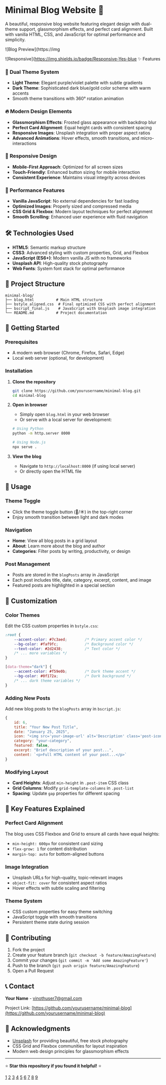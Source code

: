 # Minimal Blog Website 🌟

A beautiful, responsive blog website featuring elegant design with dual-theme support, glassmorphism effects, and perfect card alignment. Built with vanilla HTML, CSS, and JavaScript for optimal performance and simplicity.

![Blog Preview](https://img

 ![Responsive](https://img.shields.io/badge/Responsive-Yes-blue ✨ Features

### 🎨 **Dual Theme System**
- **Light Theme**: Elegant purple/violet palette with subtle gradients
- **Dark Theme**: Sophisticated dark blue/gold color scheme with warm accents
- Smooth theme transitions with 360° rotation animation

### 🔥 **Modern Design Elements**
- **Glassmorphism Effects**: Frosted glass appearance with backdrop blur
- **Perfect Card Alignment**: Equal height cards with consistent spacing
- **Responsive Images**: Unsplash integration with proper aspect ratios
- **Advanced Animations**: Hover effects, smooth transitions, and micro-interactions

### 📱 **Responsive Design**
- **Mobile-First Approach**: Optimized for all screen sizes
- **Touch-Friendly**: Enhanced button sizing for mobile interaction
- **Consistent Experience**: Maintains visual integrity across devices

### 🚀 **Performance Features**
- **Vanilla JavaScript**: No external dependencies for fast loading
- **Optimized Images**: Properly sized and compressed media
- **CSS Grid & Flexbox**: Modern layout techniques for perfect alignment
- **Smooth Scrolling**: Enhanced user experience with fluid navigation

## 🛠️ Technologies Used

- **HTML5**: Semantic markup structure
- **CSS3**: Advanced styling with custom properties, Grid, and Flexbox
- **JavaScript (ES6+)**: Modern vanilla JS with no frameworks
- **Unsplash API**: High-quality stock photography
- **Web Fonts**: System font stack for optimal performance

## 📁 Project Structure

```
minimal-blog/
├── blog.html          # Main HTML structure
├── bstyle_aligned.css  # Final optimized CSS with perfect alignment
├── bscript_final.js    # JavaScript with Unsplash image integration
└── README.md          # Project documentation
```

## 🚀 Getting Started

### Prerequisites
- A modern web browser (Chrome, Firefox, Safari, Edge)
- Local web server (optional, for development)

### Installation

1. **Clone the repository**
   ```bash
   git clone https://github.com/yourusername/minimal-blog.git
   cd minimal-blog
   ```

2. **Open in browser**
   - Simply open `blog.html` in your web browser
   - Or serve with a local server for development:
   ```bash
   # Using Python
   python -m http.server 8000
   
   # Using Node.js
   npx serve .
   ```

3. **View the blog**
   - Navigate to `http://localhost:8000` (if using local server)
   - Or directly open the HTML file

## 🎯 Usage

### Theme Toggle
- Click the theme toggle button (🌙/☀️) in the top-right corner
- Enjoy smooth transition between light and dark modes

### Navigation
- **Home**: View all blog posts in a grid layout
- **About**: Learn more about the blog and author
- **Categories**: Filter posts by writing, productivity, or design

### Post Management
- Posts are stored in the `blogPosts` array in JavaScript
- Each post includes title, date, category, excerpt, content, and image
- Featured posts are highlighted in a special section

## 🎨 Customization

### Color Themes
Edit the CSS custom properties in `bstyle.css`:

```css
:root {
    --accent-color: #7c3aed;        /* Primary accent color */
    --bg-color: #faf9fc;            /* Background color */
    --text-color: #2d2438;          /* Text color */
    /* ... more variables */
}

[data-theme="dark"] {
    --accent-color: #f59e0b;        /* Dark theme accent */
    --bg-color: #0f172a;            /* Dark background */
    /* ... dark theme variables */
}
```

### Adding New Posts
Add new blog posts to the `blogPosts` array in `bscript.js`:

```javascript
{
    id: 6,
    title: "Your New Post Title",
    date: "January 25, 2025",
    icon: "<img src='your-image-url' alt='Description' class='post-icon'>",
    category: "your-category",
    featured: false,
    excerpt: "Brief description of your post...",
    content: `<p>Full HTML content of your post...</p>`
}
```

### Modifying Layout
- **Card Heights**: Adjust `min-height` in `.post-item` CSS class
- **Grid Columns**: Modify `grid-template-columns` in `.post-list`
- **Spacing**: Update `gap` properties for different spacing

## 🌟 Key Features Explained

### Perfect Card Alignment
The blog uses CSS Flexbox and Grid to ensure all cards have equal heights:
- `min-height: 600px` for consistent card sizing
- `flex-grow: 1` for content distribution
- `margin-top: auto` for bottom-aligned buttons

### Image Integration
- Unsplash URLs for high-quality, topic-relevant images
- `object-fit: cover` for consistent aspect ratios
- Hover effects with subtle scaling and filtering

### Theme System
- CSS custom properties for easy theme switching
- JavaScript toggle with smooth transitions
- Persistent theme state during session

## 🤝 Contributing

1. Fork the project
2. Create your feature branch (`git checkout -b feature/AmazingFeature`)
3. Commit your changes (`git commit -m 'Add some AmazingFeature'`)
4. Push to the branch (`git push origin feature/AmazingFeature`)
5. Open a Pull Request



## 📞 Contact

**Your Name** - vinothuser7@gmail.com

Project Link: [https://github.com/yourusername/minimal-blog](https://github.com/yourusername/minimal-blog)

## 🙏 Acknowledgments

- [Unsplash](https://unsplash.com/) for providing beautiful, free stock photography
- CSS Grid and Flexbox communities for layout inspiration
- Modern web design principles for glassmorphism effects

***

⭐️ **Star this repository if you found it helpful!** ⭐️

[1](https://github.com/othneildrew/Best-README-Template)
[2](https://www.readme-templates.com)
[3](https://dev.to/parth_johri/create-an-attractive-github-profile-readme-noj)
[4](https://github.com/evelinsteiger/README-template)
[5](https://gprm.itsvg.in)
[6](https://github.com/topics/readme-template?l=markdown&o=desc&s=)
[7](https://rahuldkjain.github.io/gh-profile-readme-generator/)
[8](https://gist.github.com/martensonbj/6bf2ec2ed55f5be723415ea73c4557c4)
[9](https://readme.so)
